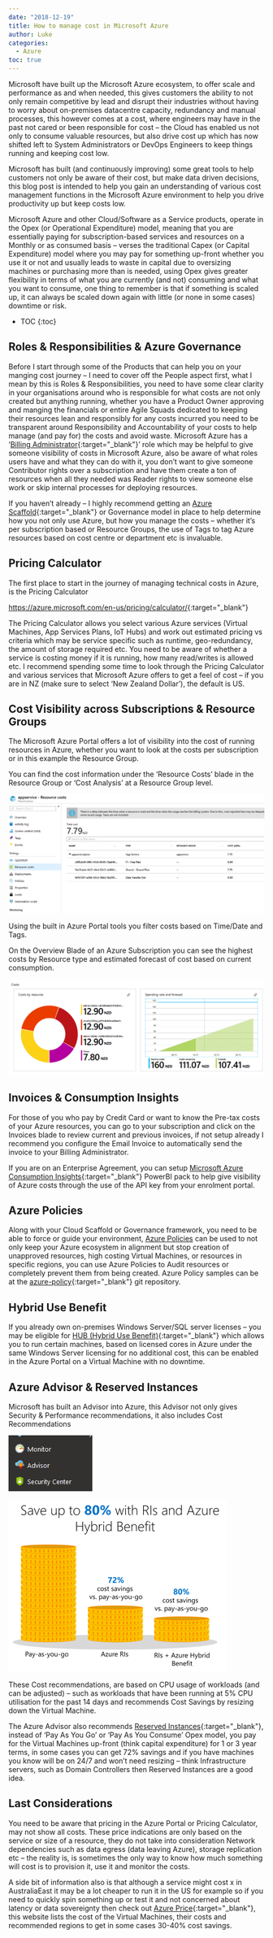```yaml
---
date: "2018-12-19"
title: How to manage cost in Microsoft Azure
author: Luke
categories:
  - Azure
toc: true
---
```


Microsoft have built up the Microsoft Azure ecosystem, to offer scale and
performance as and when needed, this gives customers the ability to not only
remain competitive by lead and disrupt their industries without having to worry
about on-premises datacentre capacity, redundancy and manual processes, this
however comes at a cost, where engineers may have in the past not cared or been
responsible for cost – the Cloud has enabled us not only to consume valuable
resources, but also drive cost up which has now shifted left to System
Administrators or DevOps Engineers to keep things running and keeping cost low.

Microsoft has built (and continuously improving) some great tools to help
customers not only be aware of their cost, but make data driven decisions, this
blog post is intended to help you gain an understanding of various cost
management functions in the Microsoft Azure environment to help you drive
productivity up but keep costs low.

Microsoft Azure and other Cloud/Software as a Service products, operate in the
Opex (or Operational Expenditure) model, meaning that you are essentially paying
for subscription-based services and resources on a Monthly or as consumed basis
– verses the traditional Capex (or Capital Expenditure) model where you may pay
for something up-front whether you use it or not and usually leads to waste in
capital due to oversizing machines or purchasing more than is needed, using Opex
gives greater flexibility in terms of what you are currently (and not) consuming
and what you want to consume, one thing to remember is that if something is
scaled up, it can always be scaled down again with little (or none in some
cases) downtime or risk.

* TOC
{:toc}

## Roles & Responsibilities & Azure Governance

Before I start through some of the Products that can help you on your manging
cost journey – I need to cover off the People aspect first, what I mean by this
is Roles & Responsibilities, you need to have some clear clarity in your
organisations around who is responsible for what costs are not only created but
anything running, whether you have a Product Owner approving and manging the
financials or entire Agile Squads dedicated to keeping their resources lean and
responsibly for any costs incurred you need to be transparent around
Responsibility and Accountability of your costs to help manage (and pay for) the
costs and avoid waste. Microsoft Azure has a ‘[Billing
Administrator](https://docs.microsoft.com/en-us/azure/role-based-access-control/rbac-and-directory-admin-roles){:target="_blank"}’
role which may be helpful to give someone visibility of costs in Microsoft
Azure, also be aware of what roles users have and what they can do with it, you
don’t want to give someone Contributor rights over a subscription and have them
create a ton of resources when all they needed was Reader rights to view someone
else work or skip internal processes for deploying resources.

If you haven’t already – I highly recommend getting an [Azure
Scaffold](https://docs.microsoft.com/en-us/azure/architecture/cloud-adoption/appendix/azure-scaffold){:target="_blank"}
or Governance model in place to help determine how you not only use Azure, but
how you manage the costs – whether it’s per subscription based or Resource
Groups, the use of Tags to tag Azure resources based on cost centre or
department etc is invaluable.

## Pricing Calculator

The first place to start in the journey of managing technical costs in Azure, is
the Pricing Calculator

<https://azure.microsoft.com/en-us/pricing/calculator/>{:target="_blank"}

The Pricing Calculator allows you select various Azure services (Virtual
Machines, App Services Plans, IoT Hubs) and work out estimated pricing vs
criteria which may be service specific such as runtime, geo-redundancy, the
amount of storage required etc. You need to be aware of whether a service is
costing money if it is running, how many read/writes is allowed etc. I recommend
spending some time to look through the Pricing Calculator and various services
that Microsoft Azure offers to get a feel of cost – if you are in NZ (make sure
to select ‘New Zealand Dollar’), the default is US.

## Cost Visibility across Subscriptions & Resource Groups

The Microsoft Azure Portal offers a lot of visibility into the cost of running
resources in Azure, whether you want to look at the costs per subscription or in
this example the Resource Group.

You can find the cost information under the ‘Resource Costs’ blade in the
Resource Group or ‘Cost Analysis’ at a Resource Group level.

![Azure Resource Group Costs](/images/posts/appservice_resourcecosts.png)

Using the built in Azure Portal tools you filter costs based on Time/Date and
Tags.

On the Overview Blade of an Azure Subscription you can see the highest costs by
Resource type and estimated forecast of cost based on current consumption.

![Azure Subscription Forecast](/images/posts/subscription_costs_forecast.png)

## Invoices & Consumption Insights

For those of you who pay by Credit Card or want to know the Pre-tax costs of
your Azure resources, you can go to your subscription and click on the Invoices
blade to review current and previous invoices, if not setup already I recommend
you configure the Email Invoice to automatically send the invoice to your
Billing Administrator.

If you are on an Enterprise Agreement, you can setup [Microsoft Azure
Consumption
Insights](https://docs.microsoft.com/en-us/power-bi/desktop-connect-azure-consumption-insights){:target="_blank"}
PowerBI pack to help give visibility of Azure costs through the use of the API
key from your enrolment portal.

## Azure Policies

Along with your Cloud Scaffold or Governance framework, you need to be able to
force or guide your environment, [Azure
Policies](https://docs.microsoft.com/en-us/azure/governance/policy/overview) can
be used to not only keep your Azure ecosystem in alignment but stop creation of
unapproved resources, high costing Virtual Machines, or resources in specific
regions, you can use Azure Policies to Audit resources or completely prevent
them from being created. Azure Policy samples can be at the
[azure-policy](https://github.com/Azure/azure-policy/tree/master/samples){:target="_blank"}
git repository.

## Hybrid Use Benefit 

If you already own on-premises Windows Server/SQL server licenses – you may be
eligible for [HUB (Hybrid Use
Benefit)](https://azure.microsoft.com/en-us/pricing/hybrid-benefit/){:target="_blank"} which allows you to run certain machines, based on licensed
cores in Azure under the same Windows Server licensing for no additional cost,
this can be enabled in the Azure Portal on a Virtual Machine with no downtime.

## Azure Advisor & Reserved Instances

Microsoft has built an Advisor into Azure, this Advisor not only gives Security
& Performance recommendations, it also includes Cost Recommendations

![Azure Advisor](/images/posts/azureadvisorbutton.png)

![Azure Reserved Instance](/images/posts/azurerihub.png)

These Cost recommendations, are based on CPU usage of workloads (and can be
adjusted) – such as workloads that have been running at 5% CPU utilisation for
the past 14 days and recommends Cost Savings by resizing down the Virtual
Machine.

The Azure Advisor also recommends [Reserved
Instances](https://azure.microsoft.com/en-us/pricing/reserved-vm-instances/){:target="_blank"},
instead of ‘Pay As You Go’ or ‘Pay As You Consume’ Opex model, you pay for the
Virtual Machines up-front (think capital expenditure) for 1 or 3 year terms, in
some cases you can get 72% savings and if you have machines you know will be on
24/7 and won’t need resizing – think Infrastructure servers, such as Domain
Controllers then Reserved Instances are a good idea.

## Last Considerations

You need to be aware that pricing in the Azure Portal or Pricing Calculator, may
not show all costs. These price indications are only based on the service or
size of a resource, they do not take into consideration Network dependencies
such as data egress (data leaving Azure), storage replication etc – the reality
is, is sometimes the only way to know how much something will cost is to
provision it, use it and monitor the costs.

A side bit of information also is that although a service might cost x in
AustraliaEast it may be a lot cheaper to run it in the US for example so if you
need to quickly spin something up or test it and not concerned about latency or
data sovereignty then check out [Azure
Price](https://azureprice.net/?currency=NZD){:target="_blank"}, this website
lists the cost of the Virtual Machines, their costs and recommended regions to
get in some cases 30-40% cost savings.
